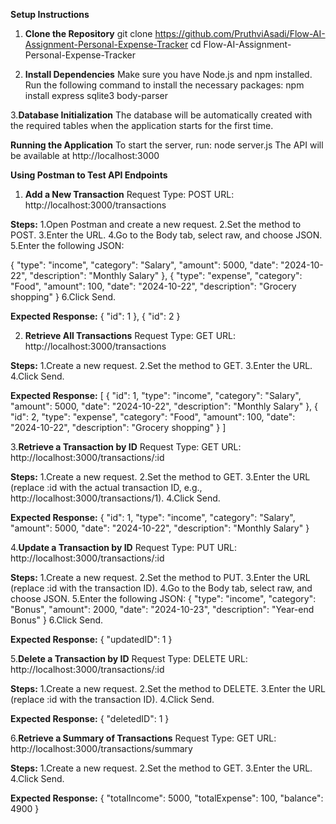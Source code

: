 **Setup Instructions**

1. **Clone the Repository**
   git clone https://github.com/PruthviAsadi/Flow-AI-Assignment-Personal-Expense-Tracker
   cd Flow-AI-Assignment-Personal-Expense-Tracker

   
2. **Install Dependencies**
   Make sure you have Node.js and npm installed. Run the following command to install the necessary packages:
   npm install express sqlite3 body-parser

   
3.**Database Initialization**
  The database will be automatically created with the required tables when the application starts for the first time.


**Running the Application**
To start the server, run:
node server.js
The API will be available at http://localhost:3000


**Using Postman to Test API Endpoints**
1. **Add a New Transaction**
   Request Type: POST
   URL: http://localhost:3000/transactions
   
**Steps:**
1.Open Postman and create a new request.
2.Set the method to POST.
3.Enter the URL.
4.Go to the Body tab, select raw, and choose JSON.
5.Enter the following JSON:

  {
    "type": "income",
    "category": "Salary",
    "amount": 5000,
    "date": "2024-10-22",
    "description": "Monthly Salary"
  },
  {
    "type": "expense",
    "category": "Food",
    "amount": 100,
    "date": "2024-10-22",
    "description": "Grocery shopping"
    }
6.Click Send.

**Expected Response:**
{
    "id": 1
},
{
    "id": 2
}

2. **Retrieve All Transactions**
   Request Type: GET
   URL: http://localhost:3000/transactions
   
**Steps:**
1.Create a new request.
2.Set the method to GET.
3.Enter the URL.
4.Click Send.

**Expected Response:**
[
    {
        "id": 1,
        "type": "income",
        "category": "Salary",
        "amount": 5000,
        "date": "2024-10-22",
        "description": "Monthly Salary"
    },
    {
        "id": 2,
        "type": "expense",
        "category": "Food",
        "amount": 100,
        "date": "2024-10-22",
        "description": "Grocery shopping"
    }
]

3.**Retrieve a Transaction by ID**
  Request Type: GET
  URL: http://localhost:3000/transactions/:id
  
**Steps:**
1.Create a new request.
2.Set the method to GET.
3.Enter the URL (replace :id with the actual transaction ID, e.g., http://localhost:3000/transactions/1).
4.Click Send.

**Expected Response:**
{
    "id": 1,
    "type": "income",
    "category": "Salary",
    "amount": 5000,
    "date": "2024-10-22",
    "description": "Monthly Salary"
}

4.**Update a Transaction by ID**
  Request Type: PUT
  URL: http://localhost:3000/transactions/:id
  
**Steps:**
1.Create a new request.
2.Set the method to PUT.
3.Enter the URL (replace :id with the transaction ID).
4.Go to the Body tab, select raw, and choose JSON.
5.Enter the following JSON:
{
    "type": "income",
    "category": "Bonus",
    "amount": 2000,
    "date": "2024-10-23",
    "description": "Year-end Bonus"
}
6.Click Send.

**Expected Response:**
{
    "updatedID": 1
}

5.**Delete a Transaction by ID**
  Request Type: DELETE
  URL: http://localhost:3000/transactions/:id
  
**Steps:**
1.Create a new request.
2.Set the method to DELETE.
3.Enter the URL (replace :id with the transaction ID).
4.Click Send.

**Expected Response:**
{
    "deletedID": 1
}

6.**Retrieve a Summary of Transactions**
  Request Type: GET
  URL: http://localhost:3000/transactions/summary
  
**Steps:**
1.Create a new request.
2.Set the method to GET.
3.Enter the URL.
4.Click Send.

**Expected Response:**
{
    "totalIncome": 5000,
    "totalExpense": 100,
    "balance": 4900
}













